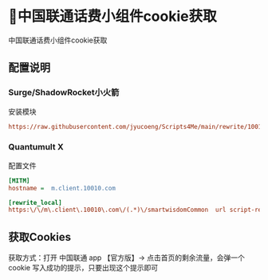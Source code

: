 # 🧸中国联通话费小组件cookie获取

中国联通话费小组件cookie获取

## 配置说明

### Surge/ShadowRocket小火箭

安装模块

```ini
https://raw.githubusercontent.com/jyucoeng/Scripts4Me/main/rewrite/10010/10010.sgmodule
```


### Quantumult X

配置文件

```ini
[MITM]
hostname =  m.client.10010.com

[rewrite_local]
https:\/\/m\.client\.10010\.com\/(.*)\/smartwisdomCommon  url script-request-header     https://raw.githubusercontent.com/dompling/Script/master/10010/index.js

```

## 获取Cookies

获取方式：打开  中国联通 app 【官方版】-> 点击首页的剩余流量，会弹一个cookie 写入成功的提示，只要出现这个提示即可


